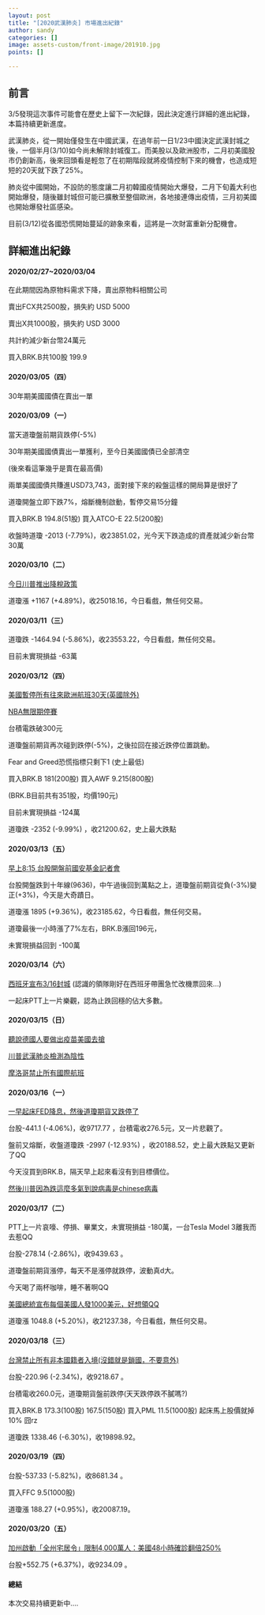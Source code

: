 ```yaml
---
layout: post
title: "[2020武漢肺炎] 市場進出紀錄"
author: sandy
categories: []
image: assets-custom/front-image/201910.jpg
points: []

---
```

## 前言

3/5發現這次事件可能會在歷史上留下一次紀錄，因此決定進行詳細的進出紀錄，本篇持續更新進度。

武漢肺炎，從一開始僅發生在中國武漢，在過年前一日1/23中國決定武漢封城之後，一個半月(3/10)如今尚未解除封城復工。而美股以及歐洲股市，二月初美國股市仍創新高，後來回頭看是輕忽了在初期階段就將疫情控制下來的機會，也造成短短的20天就下跌了25%。

肺炎從中國開始，不設防的態度讓二月初韓國疫情開始大爆發，二月下旬義大利也開始爆發，隨後雖封城但可能已擴散至整個歐洲，各地接連傳出疫情，三月初美國也開始爆發社區感染。

目前(3/12)從各國恐慌開始蔓延的跡象來看，這將是一次財富重新分配機會。

## 詳細進出紀錄

#### 2020/02/27\~2020/03/04

在此期間因為原物料需求下降，賣出原物料相關公司

賣出FCX共2500股，損失約 USD 5000

賣出X共1000股，損失約 USD 3000

共計約減少新台幣24萬元

買入BRK.B共100股 199.9

#### 2020/03/05（四）

30年期美國國債在賣出一單

#### 2020/03/09（一）

當天道瓊盤前期貨跌停(-5%)

30年期美國國債賣出一單獲利，至今日美國國債已全部清空

(後來看這筆幾乎是賣在最高價)

兩單美國國債共賺進USD73,743，面對接下來的殺盤這樣的開局算是很好了

道瓊開盤立即下跌7%，熔斷機制啟動，暫停交易15分鐘

買入BRK.B 194.8(51股) 買入ATCO-E 22.5(200股)

收盤時道瓊 -2013 (-7.79%)，收23851.02，光今天下跌造成的資產就減少新台幣30萬

#### 2020/03/10（二）

[今日川普推出降稅政策](https://money.udn.com/money/story/5710/4406668 "https://money.udn.com/money/story/5710/4406668")

道瓊漲 +1167 (+4.89%)，收25018.16，今日看戲，無任何交易。

#### 2020/03/11（三）

道瓊跌 -1464.94 (-5.86%)，收23553.22，今日看戲，無任何交易。

目前未實現損益 -63萬

#### 2020/03/12（四）

[美國暫停所有往來歐洲航班30天(英國除外)](https://tw.news.yahoo.com/%E9%98%B2%E5%A0%B5%E6%96%B0%E5%86%A0%E8%82%BA%E7%82%8E-%E5%B7%9D%E6%99%AE-13%E6%97%A5%E8%B5%B7-%E6%9A%AB%E5%81%9C%E6%89%80%E6%9C%89%E6%AD%90%E7%BE%8E%E5%BE%80%E8%BF%94%E8%88%AA%E7%8F%AD30%E5%A4%A9-021218282.html "https://tw.news.yahoo.com/%E9%98%B2%E5%A0%B5%E6%96%B0%E5%86%A0%E8%82%BA%E7%82%8E-%E5%B7%9D%E6%99%AE-13%E6%97%A5%E8%B5%B7-%E6%9A%AB%E5%81%9C%E6%89%80%E6%9C%89%E6%AD%90%E7%BE%8E%E5%BE%80%E8%BF%94%E8%88%AA%E7%8F%AD30%E5%A4%A9-021218282.html")

[NBA無限期停賽](https://news.cnyes.com/news/id/4451900 "https://news.cnyes.com/news/id/4451900")

台積電跌破300元

道瓊盤前期貨再次碰到跌停(-5%)，之後拉回在接近跌停位置跳動。

Fear and Greed恐慌指標只剩下1 (史上最低)

買入BRK.B 181(200股) 買入AWF 9.215(800股)

(BRK.B目前共有351股，均價190元)

目前未實現損益 -124萬

道瓊跌 -2352 (-9.99%) ，收21200.62，史上最大跌點

#### 2020/03/13（五）

[早上8:15 台股開盤前國安基金記者會](https://ec.ltn.com.tw/article/breakingnews/3098280 "https://ec.ltn.com.tw/article/breakingnews/3098280")

台股開盤跌到十年線(9636)，中午過後回到萬點之上，道瓊盤前期貨從負(-3%)變正(+3%)，今天是大奇蹟日。

道瓊漲 1895 (+9.36%)，收23185.62，今日看戲，無任何交易。

道瓊最後一小時漲了7%左右，BRK.B漲回196元，

未實現損益回到 -100萬

#### 2020/03/14（六）

[西班牙宣布3/16封城](https://www.setn.com/News.aspx?NewsID=707726 "https://www.setn.com/News.aspx?NewsID=707726") (認識的領隊剛好在西班牙帶團急忙改機票回來...)

一起床PTT上一片樂觀，認為止跌回穩的佔大多數。

#### 2020/03/15（日）

[聽說德國人要做出疫苗美國去搶](https://udn.com/news/story/6813/4416479 "https://udn.com/news/story/6813/4416479")

[川普武漢肺炎檢測為陰性](https://www.cna.com.tw/news/firstnews/202003150012.aspx "https://www.cna.com.tw/news/firstnews/202003150012.aspx")

[摩洛哥禁止所有國際航班](https://www.am730.com.hk/news/%E6%96%B0%E8%81%9E/%E3%80%90%E6%96%B0%E5%86%A0%E8%82%BA%E7%82%8E%E3%80%91%E9%9D%9E%E6%B4%B223%E5%9C%8B%E5%A4%B1%E5%AE%88-%E6%91%A9%E6%B4%9B%E5%93%A5%E5%90%91%E5%85%A8%E4%B8%96%E7%95%8C%E3%80%8C%E5%B0%81%E9%97%9C%E3%80%8D-211358 "https://www.am730.com.hk/news/%E6%96%B0%E8%81%9E/%E3%80%90%E6%96%B0%E5%86%A0%E8%82%BA%E7%82%8E%E3%80%91%E9%9D%9E%E6%B4%B223%E5%9C%8B%E5%A4%B1%E5%AE%88-%E6%91%A9%E6%B4%9B%E5%93%A5%E5%90%91%E5%85%A8%E4%B8%96%E7%95%8C%E3%80%8C%E5%B0%81%E9%97%9C%E3%80%8D-211358")

#### 2020/03/16（一）

[一早起床FED降息，然後道瓊期貨又跌停了](https://news.cnyes.com/news/id/4453054 "https://news.cnyes.com/news/id/4453054")

台股-441.1 (-4.06%)，收9717.77 ，台積電收276.5元，又一片悲觀了。

盤前又熔斷，收盤道瓊跌 -2997 (-12.93%) ，收20188.52，史上最大跌點又更新了QQ

今天沒買到BRK.B，隔天早上起來看沒有到目標價位。

[然後川普因為跌這麼多氣到說病毒是chinese病毒](https://news.ltn.com.tw/news/world/breakingnews/3102051 "https://news.ltn.com.tw/news/world/breakingnews/3102051")

#### 2020/03/17（二）

PTT上一片哀嚎、停損、畢業文，未實現損益 -180萬，一台Tesla Model 3離我而去惹QQ

台股-278.14 (-2.86%)，收9439.63 。

道瓊盤前期貨漲停，每天不是漲停就跌停，波動真d大。

今天喝了兩杯咖啡，睡不著啊QQ

[美國總統宣布每個美國人發1000美元，好想領QQ](https://news.cnyes.com/news/id/4454074 "https://news.cnyes.com/news/id/4454074")

道瓊漲 1048.8 (+5.20%)，收21237.38，今日看戲，無任何交易。

#### 2020/03/18（三）

[台灣禁止所有非本國籍者入境(沒錯就是鎖國，不要意外)](https://udn.com/news/story/120944/4420417 "https://udn.com/news/story/120944/4420417")

台股-220.96 (-2.34%)，收9218.67 。

台積電收260.0元，道瓊期貨盤前跌停(天天跌停跌不膩嗎?)

買入BRK.B 173.3(100股) 167.5(150股) 買入PML 11.5(1000股) 起床馬上股價就掉10% 囧rz

道瓊跌 1338.46 (-6.30%)，收19898.92。

#### 2020/03/19（四）

台股-537.33 (-5.82%)，收8681.34 。

買入FFC 9.5(1000股)

道瓊漲 188.27 (+0.95%)，收20087.19。

#### 2020/03/20（五）

[加州啟動「全州宅居令」限制4,000萬人：美國48小時確診翻倍250%](https://global.udn.com/global_vision/story/8662/4429576 "https://global.udn.com/global_vision/story/8662/4429576")

台股+552.75 (+6.37%)，收9234.09 。

#### 總結

本次交易持續更新中....